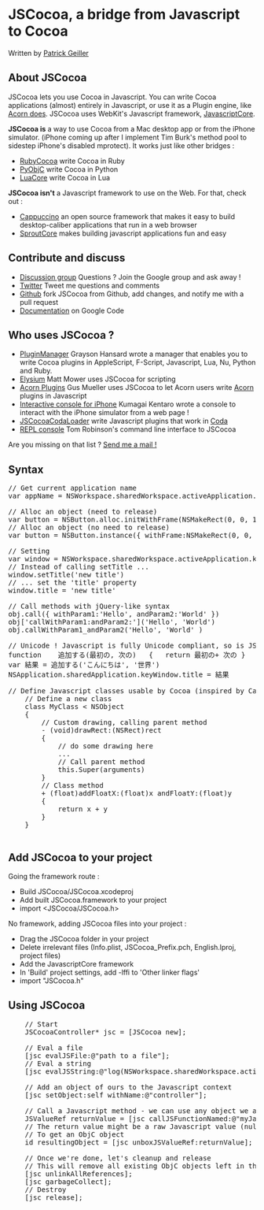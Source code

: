 JSCocoa, a bridge from Javascript to Cocoa
==
Written by [Patrick Geiller](mailto:parmanoir@gmail.com)


About JSCocoa
--
JSCocoa lets you use Cocoa in Javascript. You can write Cocoa applications (almost) entirely in Javascript, or use it as a Plugin engine, like [Acorn does](http://gusmueller.com/blog/archives/2009/01/jscocoa_and_acorn_plugins_in_javascript.html).
JSCocoa uses WebKit's Javascript framework, [JavascriptCore](http://webkit.org/projects/javascript/).

**JSCocoa is** a way to use Cocoa from a Mac desktop app or from the iPhone simulator. (iPhone coming up after I implement Tim Burk's method pool to sidestep iPhone's disabled mprotect).
It works just like other bridges :

* [RubyCocoa](http://rubycocoa.sourceforge.net/) write Cocoa in Ruby
* [PyObjC](http://pyobjc.sourceforge.net/) write Cocoa in Python
* [LuaCore](http://gusmueller.com/lua/) write Cocoa in Lua

**JSCocoa isn't** a Javascript framework to use on the Web. For that, check out :

* [Cappuccino](http://cappuccino.org/) an open source framework that makes it easy to build desktop-caliber applications that run in a web browser
* [SproutCore](http://www.sproutcore.com/) makes building javascript applications fun and easy

Contribute and discuss
--

* [Discussion group](http://groups.google.com/group/jscocoa) Questions ? Join the Google group and ask away !
* [Twitter](http://twitter.com/parmanoir) Tweet me questions and comments
* [Github](http://github.com/parmanoir/jscocoa/tree/master) fork JSCocoa from Github, add changes, and notify me with a pull request
* [Documentation](http://code.google.com/p/jscocoa/w/list) on Google Code

Who uses JSCocoa ?
--

* [PluginManager](http://github.com/Grayson/pluginmanager/tree/master) Grayson Hansard wrote a manager that enables you to write Cocoa plugins in AppleScript, F-Script, Javascript, Lua, Nu, Python and Ruby.
* [Elysium](http://lucidmac.com/products/elysium/) Matt Mower uses JSCocoa for scripting
* [Acorn Plugins](http://gusmueller.com/blog/archives/2009/01/jscocoa_and_acorn_plugins_in_javascript.html) Gus Mueller uses JSCocoa to let Acorn users write [Acorn](http://flyingmeat.com/acorn/) plugins in Javascript
* [Interactive console for iPhone](http://ido.nu/kuma/2008/11/22/jscocoa-interactive-console-for-iphone/) Kumagai Kentaro wrote a console to interact with the iPhone simulator from a web page !
* [JSCocoaCodaLoader](http://gusmueller.com/blog/archives/2008/11/jscocoacodaloader.html) write Javascript plugins that work in [Coda](http://www.panic.com/coda/)
* [REPL console](http://tlrobinson.net/blog/2008/10/10/command-line-interpreter-and-repl-for-jscocoa/) Tom Robinson's command line interface to JSCocoa

Are you missing on that list ? [Send me a mail !](mailto:parmanoir@gmail.com)

Syntax
--
<pre>
// Get current application name
var appName = NSWorkspace.sharedWorkspace.activeApplication.NSApplicationName

// Alloc an object (need to release)
var button = NSButton.alloc.initWithFrame(NSMakeRect(0, 0, 100, 40))
// Alloc an object (no need to release)
var button = NSButton.instance({ withFrame:NSMakeRect(0, 0, 100, 40) }) 

// Setting
var window = NSWorkspace.sharedWorkspace.activeApplication.keyWindow
// Instead of calling setTitle ...
window.setTitle('new title')
// ... set the 'title' property
window.title = 'new title'

// Call methods with jQuery-like syntax
obj.call({ withParam1:'Hello', andParam2:'World' }) 
obj['callWithParam1:andParam2:']('Hello', 'World') 
obj.callWithParam1_andParam2('Hello', 'World' )

// Unicode ! Javascript is fully Unicode compliant, so is JSCocoa
function	追加する(最初の, 次の)	{	return 最初の+ 次の }
var 結果 = 追加する('こんにちは', '世界')
NSApplication.sharedApplication.keyWindow.title = 結果

// Define Javascript classes usable by Cocoa (inspired by Cappucino)
	// Define a new class
	class MyClass < NSObject
	{
		// Custom drawing, calling parent method
		- (void)drawRect:(NSRect)rect
		{
			// do some drawing here
			...
			// Call parent method
			this.Super(arguments)			
		}
		// Class method
		+ (float)addFloatX:(float)x andFloatY:(float)y
		{
			return x + y
		}
	}

</pre>

Add JSCocoa to your project
--
Going the framework route :

* Build JSCocoa/JSCocoa.xcodeproj
* Add built JSCocoa.framework to your project
* import <JSCocoa/JSCocoa.h>

No framework, adding JSCocoa files into your project :

* Drag the JSCocoa folder in your project
* Delete irrelevant files (Info.plist, JSCocoa_Prefix.pch, English.lproj, project files)
* Add the JavascriptCore framework
* In 'Build' project settings, add -lffi to 'Other linker flags'
* import "JSCocoa.h"

Using JSCocoa
--
<pre>
	// Start
	JSCocoaController* jsc = [JSCocoa new];

	// Eval a file
	[jsc evalJSFile:@"path to a file"];
	// Eval a string
	[jsc evalJSString:@"log(NSWorkspace.sharedWorkspace.activeApplication.NSApplicationName)"];
	
	// Add an object of ours to the Javascript context
	[jsc setObject:self withName:@"controller"];

	// Call a Javascript method - we can use any object we added with setObject
	JSValueRef returnValue = [jsc callJSFunctionNamed:@"myJavascriptFunction" withArguments:self, nil];
	// The return value might be a raw Javascript value (null, true, false, a number) or an ObjC object
	// To get an ObjC object
	id resultingObject = [jsc unboxJSValueRef:returnValue];
	
	// Once we're done, let's cleanup and release
	// This will remove all existing ObjC objects left in the Javascript context
	[jsc unlinkAllReferences];
	[jsc garbageCollect];
	// Destroy
	[jsc release];
</pre>

